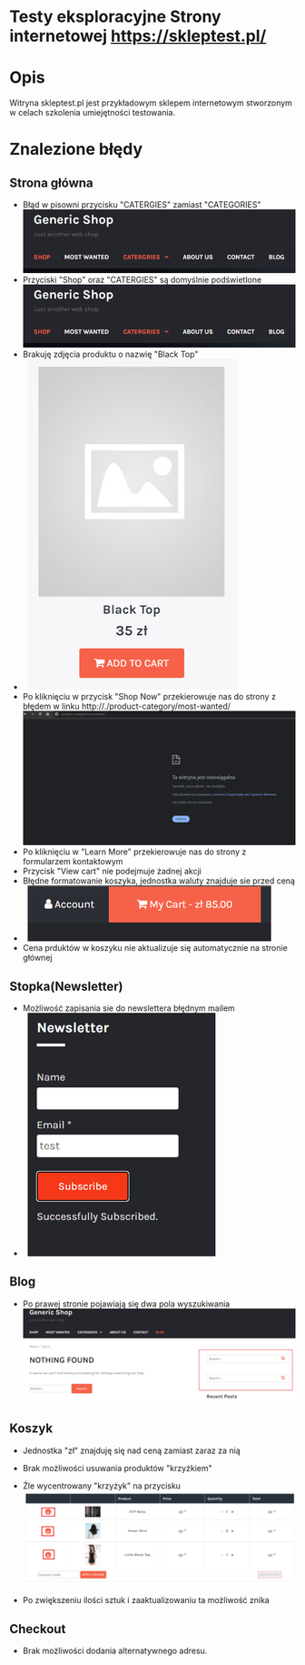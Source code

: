 # Testy eksploracyjne Strony internetowej https://skleptest.pl/

# Opis
Witryna skleptest.pl jest przykładowym sklepem internetowym stworzonym w celach szkolenia umiejętności testowania.


# Znalezione błędy

## Strona główna
- Błąd w pisowni przycisku "CATERGIES" zamiast "CATEGORIES"
![tu powinien być obrazek](https://github.com/jeremiaszskoczylas/portfolio/blob/main/skleptest.pl/images/podswietlanie.png?raw=true "błąd w pisowni")
- Przyciski "Shop" oraz "CATERGIES" są domyślnie podświetlone
![tu powinien być obrazek](https://github.com/jeremiaszskoczylas/portfolio/blob/main/skleptest.pl/images/podswietlanie.png?raw=true "błąd w stylistyczny")
- Brakuję zdjęcia produktu o nazwię "Black Top"
- $~$
![tu powinien być obrazek](https://github.com/jeremiaszskoczylas/portfolio/blob/main/skleptest.pl/images/brak_zdjecia.png?raw=true "błąd braku zdjęcia")
- Po kliknięciu w przycisk "Shop Now" przekierowuje nas do strony z błędem w linku http://./product-category/most-wanted/
![tu powinien być obrazek](https://github.com/jeremiaszskoczylas/portfolio/blob/main/skleptest.pl/images/blad_strony.png?raw=true "błąd w linku")
- Po kliknięciu w "Learn More" przekierowuje nas do strony z formularzem kontaktowym
- Przycisk "View cart" nie podejmuje żadnej akcji
- Błędne formatowanie koszyka, jednostka waluty znajduje sie przed ceną
- $~$
![tu powinien być obrazek](https://github.com/jeremiaszskoczylas/portfolio/blob/main/skleptest.pl/images/koszyk_formatowanie.png?raw=true "błąd formatowania")
- Cena prduktów w koszyku nie aktualizuje się automatycznie na stronie głównej

## Stopka(Newsletter)
- Możliwość zapisania sie do newslettera błędnym mailem
- $~$
![tu powinien być obrazek](https://github.com/jeremiaszskoczylas/portfolio/blob/main/skleptest.pl/images/newsletter.png?raw=true "błąd walidacji")
## Blog
- Po prawej stronie pojawiają się dwa pola wyszukiwania
![tu powinien być obrazek](https://github.com/jeremiaszskoczylas/portfolio/blob/main/skleptest.pl/images/2_wyszukiwarki.png?raw=true "błąd stylistyczny")
## Koszyk
- Jednostka "zł" znajduję się nad ceną zamiast zaraz za nią

- Brak możliwości usuwania produktów "krzyżkiem"
- Źle wycentrowany "krzyżyk" na przycisku
![tu powinien być obrazek](https://github.com/jeremiaszskoczylas/portfolio/blob/main/skleptest.pl/images/koszyk_krzyzyki.png?raw=true "błąd stylistyczny")
- Po zwiększeniu ilości sztuk i zaaktualizowaniu ta możliwość znika

## Checkout
- Brak możliwości dodania alternatywnego adresu.
